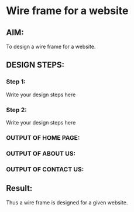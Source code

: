 # Wire frame for a website

## AIM:
To design a wire frame for a website.

## DESIGN STEPS:

### Step 1:
Write your design steps here 

### Step 2:
Write your design steps here

### OUTPUT OF HOME PAGE:




### OUTPUT OF ABOUT US:




### OUTPUT OF CONTACT US:




## Result:
Thus a wire frame is designed for a given website.